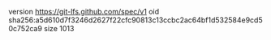version https://git-lfs.github.com/spec/v1
oid sha256:a5d610d7f3246d2627f22cfc90813c13ccbc2ac64bf1d532584e9cd50c752ca9
size 1013
